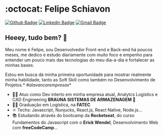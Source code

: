 # :octocat: Felipe Schiavon

[![Github Badge](https://img.shields.io/badge/-Github-000?style=flat-square&logo=Github&logoColor=white&link=https://github.com/FehSchiavon)](https://github.com/FehSchiavon)
[![Linkedin Badge](https://img.shields.io/badge/-LinkedIn-blue?style=flat-square&logo=Linkedin&logoColor=white&link=https://www.linkedin.com/in/felipeschiavon/)](https://www.linkedin.com/in/felipeschiavon/)
[![Gmail Badge](https://img.shields.io/badge/-Gmail-c14438?style=flat-square&logo=Gmail&logoColor=white&link=mailto:felipschiavon@gmail.com)](mailto:felipschiavon@gmail.com)

## Heeey, tudo bem?  👋

Meu nome é Felipe, sou Desenvolvedor Front-end e Back-end há poucos meses, me dedico e estudo diariamente com muito foco e empenho para entender um pouco mais das tecnologias do meu dia-a-dia e fortalecer as minhas bases.

Estou em busca dá minha primeira oportunidade para mostrar realmente minha habilidade, tanto as Soft Skill como também no Desenvolvimento de Projetos.* *#alavancarempresas**

- 👩‍💼 Atuo como Dev interto em minha empresa atual, Analytcs Logistics e CAD Engineering **BRAUNA SISTEMAS DE ARMAZENAGEM 💙**
- 👩‍🎓 Graduação em Logística, na **FATEC**
- ⚛ Techs: Javascript, Nunjucks, React.js, React Native, Node.js...
- 📚 Estudando através do bootcamp da **Rocketseat**, do curso Fundamentos do Javascript  com o **Erick Wendel**, Desenvolvimento Web com **freeCodeCamp**...
